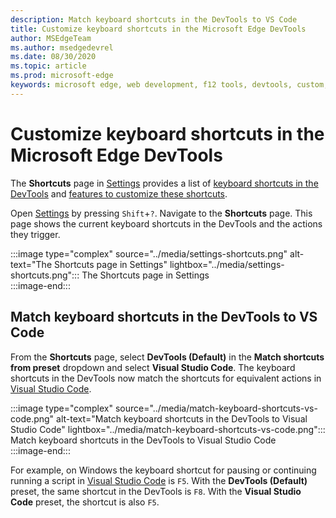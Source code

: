 ```yaml
---
description: Match keyboard shortcuts in the DevTools to VS Code
title: Customize keyboard shortcuts in the Microsoft Edge DevTools
author: MSEdgeTeam
ms.author: msedgedevrel
ms.date: 08/30/2020
ms.topic: article
ms.prod: microsoft-edge
keywords: microsoft edge, web development, f12 tools, devtools, custom, shortcuts, keyboard, vs code
---
```


# Customize keyboard shortcuts in the Microsoft Edge DevTools

The **Shortcuts** page in [Settings][DevToolsCustomizeSettings] provides a list of [keyboard shortcuts in the DevTools][DevToolsShortcuts] and [features to customize these shortcuts](#match-keyboard-shortcuts-in-the-devtools-to-vs-code).  

Open [Settings][DevToolsCustomizeSettings] by pressing `Shift`+`?`.  Navigate to the **Shortcuts** page.  This page shows the current keyboard shortcuts in the DevTools and the actions they trigger.  

:::image type="complex" source="../media/settings-shortcuts.png" alt-text="The Shortcuts page in Settings" lightbox="../media/settings-shortcuts.png":::
   The Shortcuts page in Settings  
:::image-end:::  

## Match keyboard shortcuts in the DevTools to VS Code

From the **Shortcuts** page, select **DevTools (Default)** in the **Match shortcuts from preset** dropdown and select **Visual Studio Code**.  The keyboard shortcuts in the DevTools now match the shortcuts for equivalent actions in [Visual Studio Code][VisualStudioCode].  

:::image type="complex" source="../media/match-keyboard-shortcuts-vs-code.png" alt-text="Match keyboard shortcuts in the DevTools to Visual Studio Code" lightbox="../media/match-keyboard-shortcuts-vs-code.png":::
   Match keyboard shortcuts in the DevTools to Visual Studio Code  
:::image-end:::  

For example, on Windows the keyboard shortcut for pausing or continuing running a script in [Visual Studio Code][VisualStudioCodeShortcutsKeyboardWindows] is `F5`.  With the **DevTools (Default)** preset, the same shortcut in the DevTools is `F8`.  With the **Visual Studio Code** preset, the shortcut is also `F5`.  

<!-- ## Edit shortcuts for any action in the DevTools -->

<!-- links -->  
[DevToolsCustomizeSettings]: ./index.md#settings "Settings - Customize Microsoft Edge DevTools | Microsoft Docs"  
[DevToolsShortcuts]: ../shortcuts.md "Microsoft Edge DevTools keyboard shortcuts | Microsoft Docs"  
[VisualStudioCode]: https://code.visualstudio.com "Microsoft Visual Studio Code"  
[VisualStudioCodeShortcutsKeyboardWindows]: https://code.visualstudio.com/shortcuts/keyboard-shortcuts-windows.pdf "Visual Studio Code Keyboard shortcuts for Windows | Microsoft Visual Studio Code"  
